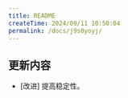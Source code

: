 ```yaml
---
title: README
createTime: 2024/09/11 10:50:04
permalink: /docs/j9s0yoyj/
---
```

## 更新内容

* [改进] 提高稳定性。
